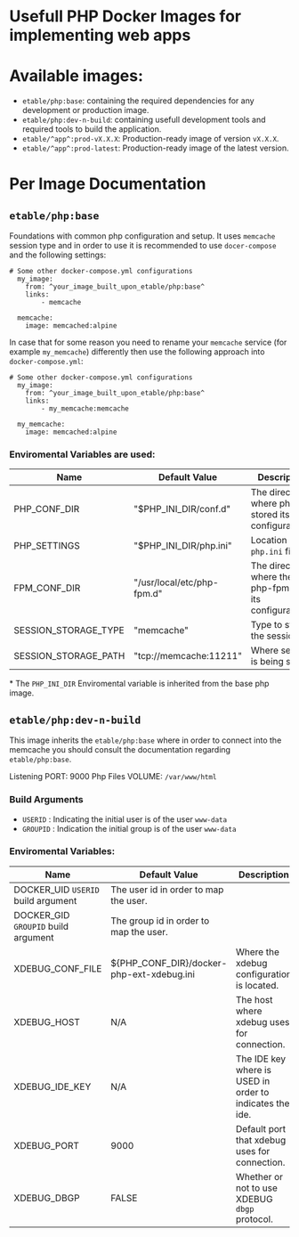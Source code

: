 # Usefull PHP Docker Images for implementing web apps

# Available images:

* `etable/php:base`: containing the required dependencies for any development or production image.
* `etable/php:dev-n-build`: containing usefull development tools and required tools to build the application.
* `etable/^app^:prod-vX.X.X`: Production-ready image of version `vX.X.X`.
* `etable/^app^:prod-latest`: Production-ready image of the latest version.

# Per Image Documentation

## `etable/php:base`
Foundations with common php configuration and setup. It uses `memcache` session type and in order to use it is recommended to use `docer-compose` and the following settings:

```
# Some other docker-compose.yml configurations
  my_image:
    from: ^your_image_built_upon_etable/php:base^
    links:
        - memcache

  memcache:
    image: memcached:alpine

```

In case that for some reason you need to rename your `memcache` service (for example `my_memcache`) differently then use the following approach into `docker-compose.yml`:

```
# Some other docker-compose.yml configurations
  my_image:
    from: ^your_image_built_upon_etable/php:base^
    links:
        - my_memcache:memcache

  my_memcache:
    image: memcached:alpine
```

### Enviromental Variables are used:

Name | Default Value | Description
--- | --- | ---
PHP_CONF_DIR | "$PHP_INI_DIR/conf.d"  | The directory where php stored its configuration.*
PHP_SETTINGS | "$PHP_INI_DIR/php.ini" | Location of the `php.ini` file.*
FPM_CONF_DIR | "/usr/local/etc/php-fpm.d" | The directory where the php-fpm has its configuration.
SESSION_STORAGE_TYPE | "memcache" | Type to store the session
SESSION_STORAGE_PATH | "tcp:\/\/memcache:11211" | Where session is being stored

\* The `PHP_INI_DIR` Enviromental variable is inherited from the base php image.

## `etable/php:dev-n-build`
This image inherits the `etable/php:base` where in order to connect into the memcache you should consult the documentation regarding `etable/php:base`.

Listening PORT: 9000
Php Files VOLUME: `/var/www/html`

### Build Arguments

* `USERID` : Indicating the initial user is of the user `www-data`
* `GROUPID` : Indication the initial group is of the user `www-data`

### Enviromental Variables:

Name | Default Value | Description
--- | --- | ---
DOCKER_UID `USERID` build argument | The user id in order to map the user.
DOCKER_GID `GROUPID` build argument | The group id in order to map the user.
XDEBUG_CONF_FILE | ${PHP_CONF_DIR}/docker-php-ext-xdebug.ini | Where the xdebug configuration is located.
XDEBUG_HOST | N/A | The host where xdebug uses for connection.
XDEBUG_IDE_KEY | N/A | The IDE key where is USED in order to indicates the ide.
XDEBUG_PORT | 9000 | Default port that xdebug uses for connection.
XDEBUG_DBGP | FALSE | Whether or not to use XDEBUG `dbgp` protocol.
